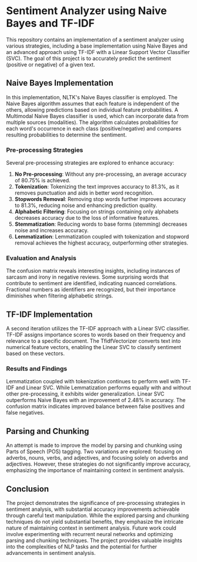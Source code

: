 # Sentiment Analyzer using Naive Bayes and TF-IDF

This repository contains an implementation of a sentiment analyzer using various strategies, including a base implementation using Naive Bayes and an advanced approach using TF-IDF with a Linear Support Vector Classifier (SVC). The goal of this project is to accurately predict the sentiment (positive or negative) of a given text.

## Naive Bayes Implementation

In this implementation, NLTK's Naive Bayes classifier is employed. The Naive Bayes algorithm assumes that each feature is independent of the others, allowing predictions based on individual feature probabilities. A Multimodal Naive Bayes classifier is used, which can incorporate data from multiple sources (modalities). The algorithm calculates probabilities for each word's occurrence in each class (positive/negative) and compares resulting probabilities to determine the sentiment.

### Pre-processing Strategies

Several pre-processing strategies are explored to enhance accuracy:

1. **No Pre-processing**: Without any pre-processing, an average accuracy of 80.75% is achieved.
2. **Tokenization**: Tokenizing the text improves accuracy to 81.3%, as it removes punctuation and aids in better word recognition.
3. **Stopwords Removal**: Removing stop words further improves accuracy to 81.3%, reducing noise and enhancing prediction quality.
4. **Alphabetic Filtering**: Focusing on strings containing only alphabets decreases accuracy due to the loss of informative features.
5. **Stemmatization**: Reducing words to base forms (stemming) decreases noise and increases accuracy.
6. **Lemmatization**: Lemmatization coupled with tokenization and stopword removal achieves the highest accuracy, outperforming other strategies.

### Evaluation and Analysis

The confusion matrix reveals interesting insights, including instances of sarcasm and irony in negative reviews. Some surprising words that contribute to sentiment are identified, indicating nuanced correlations. Fractional numbers as identifiers are recognized, but their importance diminishes when filtering alphabetic strings.

## TF-IDF Implementation

A second iteration utilizes the TF-IDF approach with a Linear SVC classifier. TF-IDF assigns importance scores to words based on their frequency and relevance to a specific document. The TfidfVectorizer converts text into numerical feature vectors, enabling the Linear SVC to classify sentiment based on these vectors.

### Results and Findings

Lemmatization coupled with tokenization continues to perform well with TF-IDF and Linear SVC. While Lemmatization performs equally with and without other pre-processing, it exhibits wider generalization. Linear SVC outperforms Naive Bayes with an improvement of 2.48% in accuracy. The confusion matrix indicates improved balance between false positives and false negatives.

## Parsing and Chunking

An attempt is made to improve the model by parsing and chunking using Parts of Speech (POS) tagging. Two variations are explored: focusing on adverbs, nouns, verbs, and adjectives, and focusing solely on adverbs and adjectives. However, these strategies do not significantly improve accuracy, emphasizing the importance of maintaining context in sentiment analysis.

## Conclusion

The project demonstrates the significance of pre-processing strategies in sentiment analysis, with substantial accuracy improvements achievable through careful text manipulation. While the explored parsing and chunking techniques do not yield substantial benefits, they emphasize the intricate nature of maintaining context in sentiment analysis. Future work could involve experimenting with recurrent neural networks and optimizing parsing and chunking techniques. The project provides valuable insights into the complexities of NLP tasks and the potential for further advancements in sentiment analysis.
